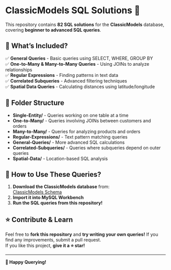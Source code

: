 # ClassicModels SQL Solutions 🚀
This repository contains **82 SQL solutions** for the **ClassicModels** database, covering **beginner to advanced SQL queries**.

## 📌 What’s Included?
✅ **General Queries** - Basic queries using SELECT, WHERE, GROUP BY  
✅ **One-to-Many & Many-to-Many Queries** - Using JOINs to analyze relationships  
✅ **Regular Expressions** - Finding patterns in text data  
✅ **Correlated Subqueries** - Advanced filtering techniques  
✅ **Spatial Data Queries** - Calculating distances using latitude/longitude  

## 📂 Folder Structure
- **Single-Entity/** - Queries working on one table at a time
- **One-to-Many/** - Queries involving JOINs between customers and orders
- **Many-to-Many/** - Queries for analyzing products and orders
- **Regular-Expressions/** - Text pattern matching queries
- **General-Queries/** - More advanced SQL calculations
- **Correlated-Subqueries/** - Queries where subqueries depend on outer queries
- **Spatial-Data/** - Location-based SQL analysis

## 🔹 How to Use These Queries?
1. **Download the ClassicModels database** from:  
   [ClassicModels Schema](https://www.richardtwatson.com/open/Reader/ClassicModels.html#)
2. **Import it into MySQL Workbench**
3. **Run the SQL queries from this repository!**

## ⭐ Contribute & Learn
Feel free to **fork this repository** and **try writing your own queries!** If you find any improvements, submit a pull request.  
If you like this project, **give it a ⭐ star!**

---
**🚀 Happy Querying!**

